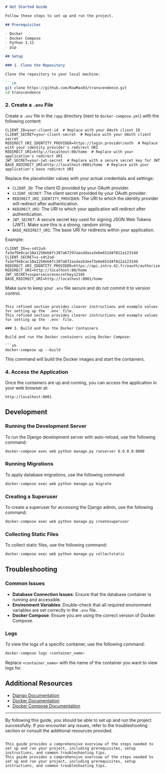 ```markdown


# Get Started Guide

Follow these steps to set up and run the project.

## Prerequisites

- Docker
- Docker Compose
- Python 3.11
- pip

## Setup

### 1. Clone the Repository

Clone the repository to your local machine:

```sh
git clone https://github.com/RowMax03/transcendence.git
cd transcendence
```

### 2. Create a `.env` File

Create a `.env` file in the `/app` directory (next to `docker-compose.yml`) with the following content:

```env
CLIENT_ID=your-client-id  # Replace with your OAuth client ID
CLIENT_SECRET=your-client-secret  # Replace with your OAuth client secret
REDIRECT_URI_IDENTITY_PROVIDER=https://login.provider/auth  # Replace with your identity provider's redirect URI
REDIRECT_URI=http://localhost:80/home  # Replace with your application's redirect URI
JWT_SECRET=your-jwt-secret  # Replace with a secure secret key for JWT
BASE_REDIRECT_URI=http://localhost:8001/home  # Replace with your application's base redirect URI
```

Replace the placeholder values with your actual credentials and settings:

- `CLIENT_ID`: The client ID provided by your OAuth provider.
- `CLIENT_SECRET`: The client secret provided by your OAuth provider.
- `REDIRECT_URI_IDENTITY_PROVIDER`: The URI to which the identity provider will redirect after authentication.
- `REDIRECT_URI`: The URI to which your application will redirect after authentication.
- `JWT_SECRET`: A secure secret key used for signing JSON Web Tokens (JWT). Make sure this is a strong, random string.
- `BASE_REDIRECT_URI`: The base URI for redirects within your application.

Example:

```env
CLIENT_ID=u-s4t2ud-fa3ef9e8cac10a1250eb6fc207a67297aasddasa3e6e652d4f812a12314d
CLIENT_SECRET=s-s4t2ud-fa3ef9e8cac10a1250eb6fc207a672asdasb3eef3e6e652d4f812a12314d
REDIRECT_URI_IDENTITY_PROVIDER=https://api.intra.42.fr/oauth/authorize
REDIRECT_URI=http://localhost:80/home
JWT_SECRET=supersecuresecretkey12345
BASE_REDIRECT_URI=http://localhost:8001/home
```

Make sure to keep your `.env` file secure and do not commit it to version control.
```

This refined section provides clearer instructions and example values for setting up the `.env` file.
This refined section provides clearer instructions and example values for setting up the `.env` file.

### 3. Build and Run the Docker Containers

Build and run the Docker containers using Docker Compose:

```sh
docker-compose up --build
```

This command will build the Docker images and start the containers.

### 4. Access the Application

Once the containers are up and running, you can access the application in your web browser at:

```
http://localhost:8001
```

## Development

### Running the Development Server

To run the Django development server with auto-reload, use the following command:

```sh
docker-compose exec web python manage.py runserver 0.0.0.0:8000
```

### Running Migrations

To apply database migrations, use the following command:

```sh
docker-compose exec web python manage.py migrate
```

### Creating a Superuser

To create a superuser for accessing the Django admin, use the following command:

```sh
docker-compose exec web python manage.py createsuperuser
```

### Collecting Static Files

To collect static files, use the following command:

```sh
docker-compose exec web python manage.py collectstatic
```

## Troubleshooting

### Common Issues

- **Database Connection Issues**: Ensure that the database container is running and accessible.
- **Environment Variables**: Double-check that all required environment variables are set correctly in the `.env` file.
- **Docker Compose**: Ensure you are using the correct version of Docker Compose.

### Logs

To view the logs of a specific container, use the following command:

```sh
docker-compose logs <container_name>
```

Replace `<container_name>` with the name of the container you want to view logs for.

## Additional Resources

- [Django Documentation](https://docs.djangoproject.com/)
- [Docker Documentation](https://docs.docker.com/)
- [Docker Compose Documentation](https://docs.docker.com/compose/)

---

By following this guide, you should be able to set up and run the project successfully. If you encounter any issues, refer to the troubleshooting section or consult the additional resources provided.
```

This guide provides a comprehensive overview of the steps needed to set up and run your project, including prerequisites, setup instructions, and common troubleshooting tips.
This guide provides a comprehensive overview of the steps needed to set up and run your project, including prerequisites, setup instructions, and common troubleshooting tips.
